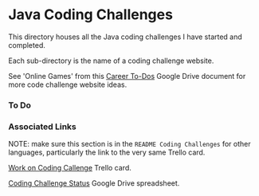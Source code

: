 # Java Coding Challenges

This directory houses all the Java coding challenges I have started and completed.

Each sub-directory is the name of a coding challenge website.

See 'Online Games' from this [Career To-Dos](https://docs.google.com/document/d/1K-FDmLzGuYkasZpv9A1gTEV396rtWAi1bnCDh2uE7Q0/edit#) Google Drive document for more code challenge website ideas.

### To Do


### Associated Links
NOTE: make sure this section is in the `README Coding Challenges` for other languages, particularly the link to the very same Trello card.

[Work on Coding Callenge](https://trello.com/c/XJ6fIH6Z/153-work-on-coding-challenge)  Trello card.

[Coding Challenge Status](https://docs.google.com/spreadsheets/d/10YrY8K-pfzFaiObyjOPFbDnwkBQdjMw7VCdLe7lx2tQ/edit#gid=0) Google Drive spreadsheet.